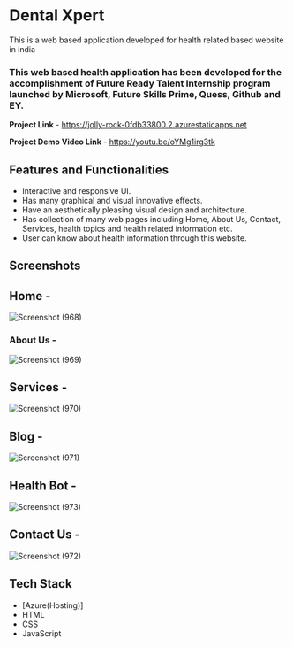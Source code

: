 #  Dental Xpert  

This is a web based application developed for health related based website in india

### This web based health application has been developed for the accomplishment of Future Ready Talent Internship program launched by Microsoft, Future Skills Prime, Quess, Github and EY.


**Project Link** - https://jolly-rock-0fdb33800.2.azurestaticapps.net

**Project Demo Video Link** - https://youtu.be/oYMg1irg3tk


## Features and Functionalities 

- Interactive and responsive UI.
- Has many graphical and visual innovative effects.
- Have an aesthetically pleasing visual design and architecture.
- Has collection of many web pages including Home, About Us, Contact, Services, health topics and health related information etc.
- User can know about health information through this website.

## Screenshots


## Home -
   ![Screenshot (968)](https://user-images.githubusercontent.com/118720453/212601502-fc45beec-a983-4234-8a2d-c49ffd5bc833.png)


### About Us -
![Screenshot (969)](https://user-images.githubusercontent.com/118720453/212601520-aebfdb0a-415d-4d2c-868c-c16a10db5d22.png)


## Services -

![Screenshot (970)](https://user-images.githubusercontent.com/118720453/212601534-546c49a6-3b57-4b7b-8a72-b03e1c52bfa8.png)


## Blog -

![Screenshot (971)](https://user-images.githubusercontent.com/118720453/212601545-f447cebb-f90f-480e-bc01-4fe5a3e266c9.png)


## Health Bot -

![Screenshot (973)](https://user-images.githubusercontent.com/118720453/212601565-f8deafbb-22bb-4fe4-9d26-41c5eabc4567.png)


## Contact Us -

![Screenshot (972)](https://user-images.githubusercontent.com/118720453/212601554-12b751ef-2377-4cb0-8446-ffe2166e7c78.png)


## Tech Stack 

- [Azure(Hosting)]
- HTML
- CSS
- JavaScript
